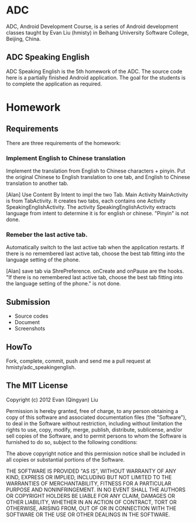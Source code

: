 ADC
===
ADC, Android Development Course, is a series of Android development classes taught by Evan Liu (hmisty) in Beihang University Software College, Beijing, China.

ADC Speaking English
---
ADC Speaking English is the 5th homework of the ADC.
The source code here is a partially finished Android application. The goal for the students is to complete the application as required.

Homework
===

Requirements
---
There are three requirements of the homework:

### Implement English to Chinese translation
Implement the translation from English to Chinese characters + pinyin.
Put the original Chinese to English translation to one tab,
and English to Chinese translation to another tab.


[Alan] Use Content By Intent to impl the two Tab. 
Main Activity MainActivity is from TabActivity.
It creates two tabs, each contains one Activity SpeakingEnglishActivity.
The activity SpeakingEnglishActivity extracts language from intent to determine it is for
english or chinese.  "Pinyin" is not done.


### Remeber the last active tab.
Automatically switch to the last active tab when the application restarts.
If there is no remembered last active tab, choose the best tab fitting into the language setting of the phone.

[Alan] save tab via ShrePreference.  onCreate and onPause are the hooks.
"If there is no remembered last active tab, choose the best tab fitting into the language setting of the phone." is not done.

Submission
---
  * Source codes
  * Document
  * Screenshots

HowTo
---
Fork, complete, commit, push and send me a pull request at hmisty/adc_speakingenglish.

The MIT License
---
Copyright (c) 2012
Evan (Qingyan) Liu

Permission is hereby granted, free of charge, to any person obtaining a copy
of this software and associated documentation files (the "Software"), to deal
in the Software without restriction, including without limitation the rights
to use, copy, modify, merge, publish, distribute, sublicense, and/or sell
copies of the Software, and to permit persons to whom the Software is
furnished to do so, subject to the following conditions:

The above copyright notice and this permission notice shall be included in
all copies or substantial portions of the Software.

THE SOFTWARE IS PROVIDED "AS IS", WITHOUT WARRANTY OF ANY KIND, EXPRESS OR
IMPLIED, INCLUDING BUT NOT LIMITED TO THE WARRANTIES OF MERCHANTABILITY,
FITNESS FOR A PARTICULAR PURPOSE AND NONINFRINGEMENT. IN NO EVENT SHALL THE
AUTHORS OR COPYRIGHT HOLDERS BE LIABLE FOR ANY CLAIM, DAMAGES OR OTHER
LIABILITY, WHETHER IN AN ACTION OF CONTRACT, TORT OR OTHERWISE, ARISING FROM,
OUT OF OR IN CONNECTION WITH THE SOFTWARE OR THE USE OR OTHER DEALINGS IN
THE SOFTWARE.

